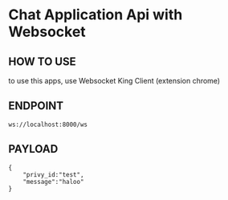 # Chat Application Api with Websocket

## HOW TO USE

to use this apps, use Websocket King Client (extension chrome)

## ENDPOINT

```shell
ws://localhost:8000/ws
```

## PAYLOAD

```shell
{
    "privy_id:"test",
    "message":"haloo"
}
```
